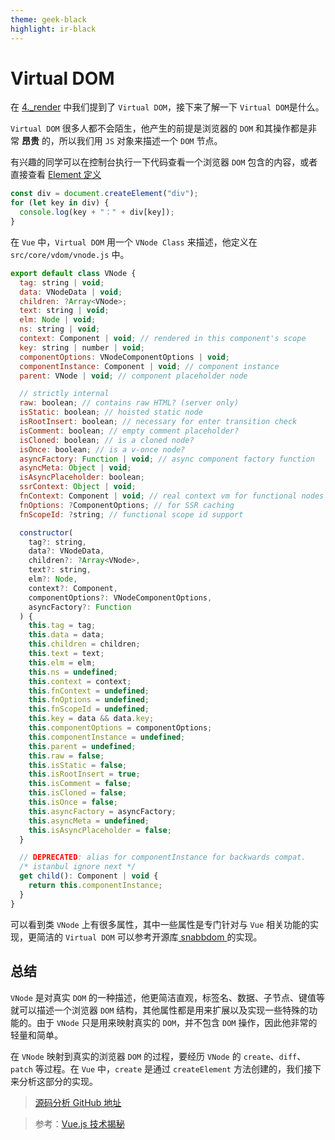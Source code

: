 ```yaml
---
theme: geek-black
highlight: ir-black
---
```


# Virtual DOM

在 [4.\_render](https://juejin.cn/post/7064788398304657415) 中我们提到了 `Virtual DOM`，接下来了解一下 `Virtual DOM`是什么。

`Virtual DOM` 很多人都不会陌生，他产生的前提是浏览器的 `DOM` 和其操作都是非常 **昂贵** 的，所以我们用 `JS` 对象来描述一个 `DOM` 节点。

有兴趣的同学可以在控制台执行一下代码查看一个浏览器 `DOM` 包含的内容，或者直接查看 [Element 定义](https://developer.mozilla.org/en-US/docs/Web/API/Element)

```js
const div = document.createElement("div");
for (let key in div) {
  console.log(key + "：" + div[key]);
}
```

在 `Vue` 中，`Virtual DOM` 用一个 `VNode Class` 来描述，他定义在 `src/core/vdom/vnode.js` 中。

```js
export default class VNode {
  tag: string | void;
  data: VNodeData | void;
  children: ?Array<VNode>;
  text: string | void;
  elm: Node | void;
  ns: string | void;
  context: Component | void; // rendered in this component's scope
  key: string | number | void;
  componentOptions: VNodeComponentOptions | void;
  componentInstance: Component | void; // component instance
  parent: VNode | void; // component placeholder node

  // strictly internal
  raw: boolean; // contains raw HTML? (server only)
  isStatic: boolean; // hoisted static node
  isRootInsert: boolean; // necessary for enter transition check
  isComment: boolean; // empty comment placeholder?
  isCloned: boolean; // is a cloned node?
  isOnce: boolean; // is a v-once node?
  asyncFactory: Function | void; // async component factory function
  asyncMeta: Object | void;
  isAsyncPlaceholder: boolean;
  ssrContext: Object | void;
  fnContext: Component | void; // real context vm for functional nodes
  fnOptions: ?ComponentOptions; // for SSR caching
  fnScopeId: ?string; // functional scope id support

  constructor(
    tag?: string,
    data?: VNodeData,
    children?: ?Array<VNode>,
    text?: string,
    elm?: Node,
    context?: Component,
    componentOptions?: VNodeComponentOptions,
    asyncFactory?: Function
  ) {
    this.tag = tag;
    this.data = data;
    this.children = children;
    this.text = text;
    this.elm = elm;
    this.ns = undefined;
    this.context = context;
    this.fnContext = undefined;
    this.fnOptions = undefined;
    this.fnScopeId = undefined;
    this.key = data && data.key;
    this.componentOptions = componentOptions;
    this.componentInstance = undefined;
    this.parent = undefined;
    this.raw = false;
    this.isStatic = false;
    this.isRootInsert = true;
    this.isComment = false;
    this.isCloned = false;
    this.isOnce = false;
    this.asyncFactory = asyncFactory;
    this.asyncMeta = undefined;
    this.isAsyncPlaceholder = false;
  }

  // DEPRECATED: alias for componentInstance for backwards compat.
  /* istanbul ignore next */
  get child(): Component | void {
    return this.componentInstance;
  }
}
```

可以看到类 `VNode` 上有很多属性，其中一些属性是专门针对与 `Vue` 相关功能的实现，更简洁的 `Virtual DOM` 可以参考开源库[ snabbdom ](https://github.com/snabbdom/snabbdom)的实现。

## 总结

`VNode` 是对真实 `DOM` 的一种描述，他更简洁直观，标签名、数据、子节点、键值等就可以描述一个浏览器 `DOM` 结构，其他属性都是用来扩展以及实现一些特殊的功能的。由于 `VNode` 只是用来映射真实的 `DOM`，并不包含 `DOM` 操作，因此他非常的轻量和简单。

在 `VNode` 映射到真实的浏览器 `DOM` 的过程，要经历 `VNode` 的 `create`、`diff`、`patch` 等过程。在 `Vue` 中，`create` 是通过 `createElement` 方法创建的，我们接下来分析这部分的实现。

> [源码分析 GitHub 地址](https://github.com/sqlnice/vue-resource)

> 参考：[Vue.js 技术揭秘](https://ustbhuangyi.github.io/vue-analysis/)
